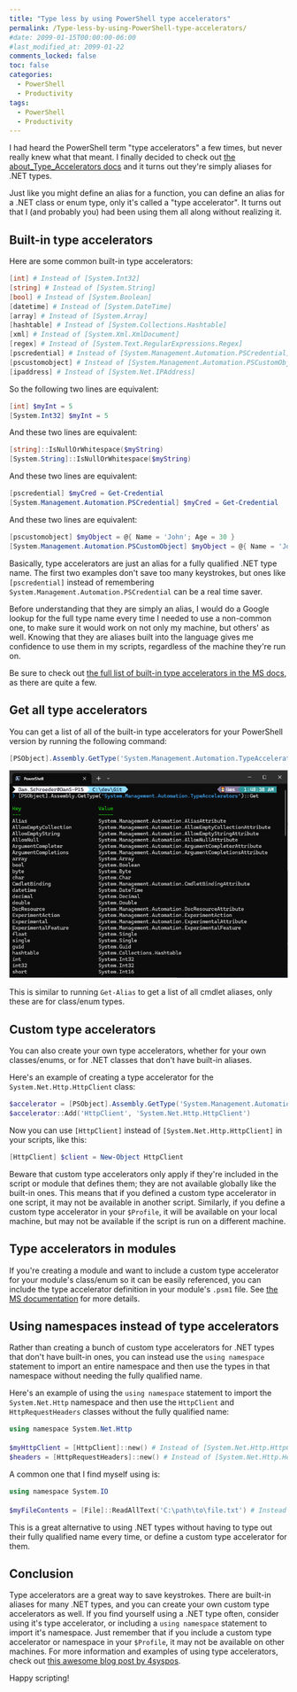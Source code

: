 ```yaml
---
title: "Type less by using PowerShell type accelerators"
permalink: /Type-less-by-using-PowerShell-type-accelerators/
#date: 2099-01-15T00:00:00-06:00
#last_modified_at: 2099-01-22
comments_locked: false
toc: false
categories:
  - PowerShell
  - Productivity
tags:
  - PowerShell
  - Productivity
---
```


I had heard the PowerShell term "type accelerators" a few times, but never really knew what that meant.
I finally decided to check out [the about_Type_Accelerators docs](https://learn.microsoft.com/en-us/powershell/module/microsoft.powershell.core/about/about_type_accelerators) and it turns out they're simply aliases for .NET types.

Just like you might define an alias for a function, you can define an alias for a .NET class or enum type, only it's called a "type accelerator".
It turns out that I (and probably you) had been using them all along without realizing it.

## Built-in type accelerators

Here are some common built-in type accelerators:

```powershell
[int] # Instead of [System.Int32]
[string] # Instead of [System.String]
[bool] # Instead of [System.Boolean]
[datetime] # Instead of [System.DateTime]
[array] # Instead of [System.Array]
[hashtable] # Instead of [System.Collections.Hashtable]
[xml] # Instead of [System.Xml.XmlDocument]
[regex] # Instead of [System.Text.RegularExpressions.Regex]
[pscredential] # Instead of [System.Management.Automation.PSCredential]
[pscustomobject] # Instead of [System.Management.Automation.PSCustomObject]
[ipaddress] # Instead of [System.Net.IPAddress]
```

So the following two lines are equivalent:

```powershell
[int] $myInt = 5
[System.Int32] $myInt = 5
```

And these two lines are equivalent:

```powershell
[string]::IsNullOrWhitespace($myString)
[System.String]::IsNullOrWhitespace($myString)
```

And these two lines are equivalent:

```powershell
[pscredential] $myCred = Get-Credential
[System.Management.Automation.PSCredential] $myCred = Get-Credential
```

And these two lines are equivalent:

```powershell
[pscustomobject] $myObject = @{ Name = 'John'; Age = 30 }
[System.Management.Automation.PSCustomObject] $myObject = @{ Name = 'John'; Age = 30 }
```

Basically, type accelerators are just an alias for a fully qualified .NET type name.
The first two examples don't save too many keystrokes, but ones like `[pscredential]` instead of remembering `System.Management.Automation.PSCredential` can be a real time saver.

Before understanding that they are simply an alias, I would do a Google lookup for the full type name every time I needed to use a non-common one, to make sure it would work on not only my machine, but others' as well.
Knowing that they are aliases built into the language gives me confidence to use them in my scripts, regardless of the machine they're run on.

Be sure to check out [the full list of built-in type accelerators in the MS docs](https://learn.microsoft.com/en-us/powershell/module/microsoft.powershell.core/about/about_type_accelerators), as there are quite a few.

## Get all type accelerators

You can get a list of all of the built-in type accelerators for your PowerShell version by running the following command:

```powershell
[PSObject].Assembly.GetType('System.Management.Automation.TypeAccelerators')::Get
```

![Get all type accelerators](/assets/Posts/2024-10-14-Type-less-by-using-PowerShell-type-accelerators/PowerShell-get-all-type-accelerators.png)

This is similar to running `Get-Alias` to get a list of all cmdlet aliases, only these are for class/enum types.

## Custom type accelerators

You can also create your own type accelerators, whether for your own classes/enums, or for .NET classes that don't have built-in aliases.

Here's an example of creating a type accelerator for the `System.Net.Http.HttpClient` class:

```powershell
$accelerator = [PSObject].Assembly.GetType('System.Management.Automation.TypeAccelerators')
$accelerator::Add('HttpClient', 'System.Net.Http.HttpClient')
```

Now you can use `[HttpClient]` instead of `[System.Net.Http.HttpClient]` in your scripts, like this:

```powershell
[HttpClient] $client = New-Object HttpClient
```

Beware that custom type accelerators only apply if they're included in the script or module that defines them; they are not available globally like the built-in ones.
This means that if you defined a custom type accelerator in one script, it may not be available in another script.
Similarly, if you define a custom type accelerator in your `$Profile`, it will be available on your local machine, but may not be available if the script is run on a different machine.

## Type accelerators in modules

If you're creating a module and want to include a custom type accelerator for your module's class/enum so it can be easily referenced, you can include the type accelerator definition in your module's `.psm1` file.
See [the MS documentation](https://learn.microsoft.com/en-us/powershell/module/microsoft.powershell.core/about/about_classes#exporting-classes-with-type-accelerators) for more details.

## Using namespaces instead of type accelerators

Rather than creating a bunch of custom type accelerators for .NET types that don't have built-in ones, you can instead use the `using namespace` statement to import an entire namespace and then use the types in that namespace without needing the fully qualified name.

Here's an example of using the `using namespace` statement to import the `System.Net.Http` namespace and then use the `HttpClient` and `HttpRequestHeaders` classes without the fully qualified name:

```powershell
using namespace System.Net.Http

$myHttpClient = [HttpClient]::new() # Instead of [System.Net.Http.HttpClient]::new()
$headers = [HttpRequestHeaders]::new() # Instead of [System.Net.Http.Headers.HttpRequestHeaders]::new()
```

A common one that I find myself using is:

```powershell
using namespace System.IO

$myFileContents = [File]::ReadAllText('C:\path\to\file.txt') # Instead of [System.IO.File]::ReadAllText('C:\path\to\file.txt')
```

This is a great alternative to using .NET types without having to type out their fully qualified name every time, or define a custom type accelerator for them.

## Conclusion

Type accelerators are a great way to save keystrokes.
There are built-in aliases for many .NET types, and you can create your own custom type accelerators as well.
If you find yourself using a .NET type often, consider using it's type accelerator, or including a `using namespace` statement to import it's namespace.
Just remember that if you include a custom type accelerator or namespace in your `$Profile`, it may not be available on other machines.
For more information and examples of using type accelerators, check out [this awesome blog post by 4syspos](https://4sysops.com/archives/using-powershell-type-accelerators/).

Happy scripting!
